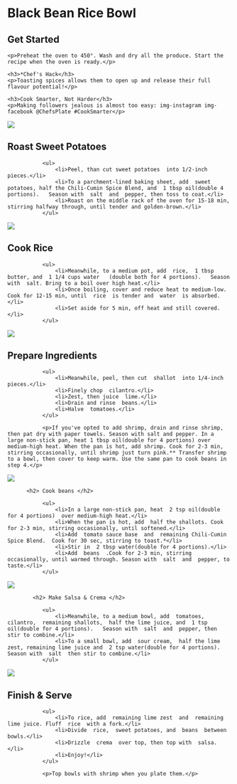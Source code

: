 
<h1>Black Bean Rice Bowl</h1> 

<section>
    <h2>Get Started</h2>
    
    <p>Preheat the oven to 450°. Wash and dry all the produce. Start the recipe when the oven is ready.</p>

    <h3>*Chef's Hack</h3>
    <p>Toasting spices allows them to open up and release their full flavour potential!</p>

    <h3>Cook Smarter, Not Harder</h3>
    <p>Making followers jealous is almost too easy: img-instagram img-facebook @ChefsPlate #CookSmarter</p>  
</section>

<section>
          <img src="step-01.jpg">
          <h2> Roast Sweet Potatoes </h2>
          
               <ul>
                   <li>Peel, than cut sweet potatoes  into 1/2-inch pieces.</li>
                   <li>To a parchment-lined baking sheet, add  sweet potatoes, half the Chili-Cumin Spice Blend, and  1 tbsp oil(double 4 portions).   Season with  salt  and  pepper, then toss to coat.</li>
                   <li>Roast on the middle rack of the oven for 15-18 min, stirring halfway through, until tender and golden-brown.</li>
               </ul>      
</section>

<section>
          <img src="step-02.jpg">
          <h2> Cook Rice </h2>
          
               <ul>
                   <li>Meanwhile, to a medium pot, add  rice,  1 tbsp butter, and  1 1/4 cups water   (double both for 4 portions).   Season with  salt. Bring to a boil over high heat.</li>
                   <li>Once boiling, cover and reduce heat to medium-low. Cook for 12-15 min, until  rice  is tender and  water  is absorbed.</li>
                   <li>Set aside for 5 min, off heat and still covered.</li>
               </ul>
</section>


<section>
          <img src="step-03.jpg">
          <h2> Prepare Ingredients </h2>
          
               <ul>
                   <li>Meanwhile, peel, then cut  shallot  into 1/4-inch pieces.</li>
                   <li>Finely chop  cilantro.</li>
                   <li>Zest, then juice  lime.</li>
                   <li>Drain and rinse  beans.</li>
                   <li>Halve  tomatoes.</li>
               </ul>

               <p>If you've opted to add shrimp, drain and rinse shrimp, then pat dry with paper towels. Season with salt and pepper. In a large non-stick pan, heat 1 tbsp oil(double for 4 portions) over medium-high heat. When the pan is hot, add shrimp. Cook for 2-3 min, stirring occasionally, until shrimp just turn pink.** Transfer shrimp to a bowl, then cover to keep warm. Use the same pan to cook beans in step 4.</p>
</section>
       
<section>
          <img src="step-04.jpg">
          
          <h2> Cook beans </h2>
          
               <ul>
                   <li>In a large non-stick pan, heat  2 tsp oil(double for 4 portions)  over medium-high heat.</li>
                   <li>When the pan is hot, add  half the shallots. Cook for 2-3 min, stirring occasionally, until softened.</li>
                   <li>Add  tomato sauce base  and  remaining Chili-Cumin Spice Blend.  Cook for 30 sec, stirring to toast.*</li>
                   <li>Stir in  2 tbsp water(double for 4 portions).</li>
                   <li>Add  beans  .Cook for 2-3 min, stirring occasionally, until warmed through. Season with  salt  and  pepper, to taste.</li>
               </ul>
</section>
   
<section>
          <img src="step-05.jpg" >
          
            <h2> Make Salsa & Crema </h2>
          
               <ul>
                   <li>Meanwhile, to a medium bowl, add  tomatoes,  cilantro,  remaining shallots,  half the lime juice, and  1 tsp oil(double for 4 portions).   Season with  salt  and  pepper, then stir to combine.</li>
                   <li>To a small bowl, add  sour cream,  half the lime zest, remaining lime juice and  2 tsp water(double for 4 portions).  Season with  salt  then stir to combine.</li>
               </ul>
</section>

<section>
          <img src="step-06.jpg">
          <h2> Finish & Serve </h2>
          
               <ul>
                   <li>To rice, add  remaining lime zest  and  remaining lime juice. Fluff  rice  with a fork.</li>
                   <li>Divide  rice,  sweet potatoes, and  beans  between bowls.</li>
                   <li>Drizzle  crema  over top, then top with  salsa.</li>
                   <li>Enjoy!</li>
               </ul>

               <p>Top bowls with shrimp when you plate them.</p>
</section>


